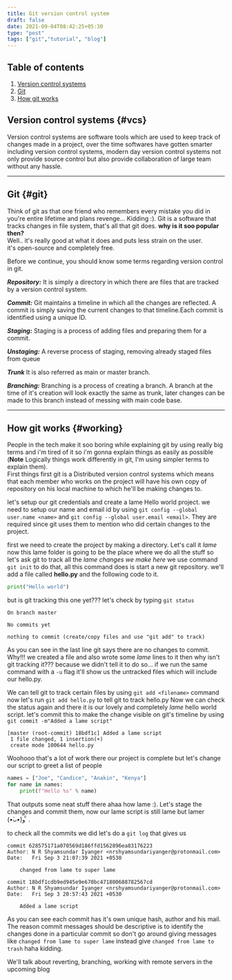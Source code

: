 ```yaml
---
title: Git version control system 
draft: false
date: 2021-09-04T08:42:25+05:30
type: "post"
tags: ["git","tutorial", "blog"] 
---
```

## Table of contents 
1. [Version control systems](#vcs)
2. [Git](#git)
3. [How git works](#working)

## Version control systems {#vcs}
Version control systems are software tools which are used to keep track of changes made in a project, over the time softwares have gotten smarter including 
version control systems, modern day version control systems not only provide source control but also provide collaboration of large team without any hassle.

--- 

## Git {#git}
Think of git as that one friend who remembers every mistake you did in you're entire lifetime and plans revenge... Kidding :).
Git is a software that tracks changes in file system, that's all that git does.
**why is it soo popular then?**  
  Well.. it's really good at what it does and puts less strain on the user.  
  it's open-source and completely free.  
  
Before we continue, you should know some terms regarding version control in git.  

***Repository:*** It is simply a directory in which there are files that are tracked by a version control system.  

***Commit:*** Git maintains a timeline in which all the changes are reflected. A commit is simply saving the current changes to that timeline.Each commit is 
identified using a unique ID.  

***Staging:*** Staging is a process of adding files and preparing them for a commit.  

***Unstaging:*** A reverse process of staging, removing already staged files from queue  

***Trunk*** It is also referred as main or master branch.  

***Branching:*** Branching is a process of creating a branch. A branch at the time of it's creation will look exactly the same as trunk, later changes can be made 
to this branch instead of messing with main code base.  

---

## How git works {#working}
People in the tech make it soo boring while explaining git by using really big terms and i'm tired of it so i'm gonna explain things as easily as possible 
(**Note** Logically things work differently in git, I'm using simpler terms to explain them).  
First things first git is a Distributed version control systems which means that each member who works on the project will have his own copy of repository on his 
local machine to which he'll be making changes to.

let's setup our git credentials and create a lame Hello world project.
we need to setup our name and email id by using `git config --global user.name <name>` and `git config --global user.email <email>`. They are required since git
uses them to mention who did certain changes to the project.

first we need to create the project by making a directory. Let's call it *lame* now this lame folder is going to be the place where we do all the stuff so let's
ask git to track all the *lame changes we make here* we use command `git init` to do that, all this command does is start a new git repository.
we'll add a file called **hello.py** and the following code to it.
```python
print("Hello world")
```
but is git tracking this one yet??? let's check by typing `git status` 
```
On branch master

No commits yet

nothing to commit (create/copy files and use "git add" to track)
```
As you can see in the last line git says there are no changes to commit. Why!!! we created a file and also wrote some *lame* lines to it then why isn't git tracking 
it??? because we didn't tell it to do so... if we run the same command with a `-u` flag it'll show us the untracked files which will include our hello.py.

We can tell git to track certain files by using `git add <filename>` command now let's run `git add hello.py` to tell git to track hello.py 
Now we can check the status again and there it is our lovely and completely *lame* hello world script.
let's commit this to make the change visible on git's timeline by using `git commit -m"Added a lame script"`
```
[master (root-commit) 18bdf1c] Added a lame script
 1 file changed, 1 insertion(+)
 create mode 100644 hello.py
```
Woohooo that's a lot of work there our project is complete but let's change our script to greet a list of people
```python
names = ["Joe", "Candice", "Anakin", "Kenya"]
for name in names:
    print(f"Hello %s" % name)

```
That outputs some neat stuff there ahaa how lame :). Let's stage the changes and commit them,
now our lame script is still lame but lamer (•̀ᴗ•́)و ̑̑ .

to check all the commits we did let's do a `git log` that gives us  
```
commit 628575171a070569d186ffd1562896ea83176223
Author: N R Shyamsundar Iyanger <nrshyamsundariyanger@protonmail.com>
Date:   Fri Sep 3 21:07:39 2021 +0530

    changed from lame to super lame

commit 18bdf1cdb9ed945e9e670bc471800688782567cd
Author: N R Shyamsundar Iyanger <nrshyamsundariyanger@protonmail.com>
Date:   Fri Sep 3 20:57:43 2021 +0530

    Added a lame script
```
As you can see each commit has it's own unique hash, author and his mail. The reason commit messages should be 
descriptive is to identify the changes done in a particular commit so don't go around giving messages like `changed from lame to super lame` instead give `changed from lame to trash` haha kidding.

We'll talk about reverting, branching, working with remote servers in the upcoming blog
